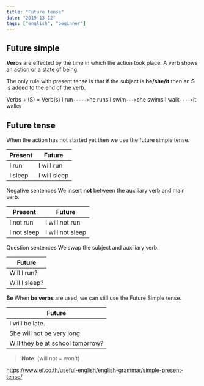 ```yaml
---
title: "Future tense"
date: "2019-13-12"
tags: ["english", "beginner"]
---
```


## Future simple
**Verbs** are effected by the time in which the action took place. A verb shows an action or a state of being.

The only rule with present tense is that if the subject is **he/she/it** then an **S** is added to the end of the verb.

Verbs + (S) = Verb(s)
I run`----->`he runs
I swim`--->`she swims
I walk`---->`it walks

## Future tense
When the action has not started yet then we use the future simple tense.

| Present | Future |
|--|--|
| I run | I will run |
| I sleep | I will sleep |

Negative sentences
We insert **not** between the auxiliary verb and main verb.

| Present | Future |
|--|--|
| I not run | I will not run |
| I not sleep | I will not sleep |

Question sentences
We swap the subject and auxiliary verb.

| Future |
|--|
| Will I run? |
| Will I sleep? |

**Be**
When **be verbs** are used, we can still use the Future Simple tense.

| Future |
|--|
| I will be late. |
| She will not be very long. |
| Will they be at school tomorrow? |

> **Note:** (will not = won't)

https://www.ef.co.th/useful-english/english-grammar/simple-present-tense/
